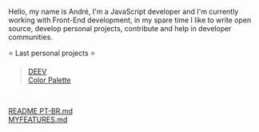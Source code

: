 Hello, my name is André, I'm a JavaScript developer and I'm currently working with Front-End development, in my spare time I like to write open source, develop personal projects, contribute and help in developer communities.

⭐ Last personal projects ⭐  <br/> 
> [DEEV](https://deev.ml)<br/> 
> [Color Palette](https://palettes.andev.ml) 
<br/>

[README PT-BR.md](https://github.com/andremalveira/andremalveira/blob/main/README-PT-BR.md)<br/>
[MYFEATURES.md](https://github.com/andremalveira/andremalveira/blob/main/MYFEATURES.md)
